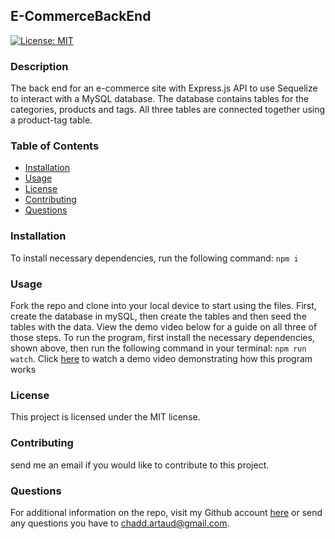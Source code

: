 ## E-CommerceBackEnd
  [![License: MIT](https://img.shields.io/badge/License-MIT-yellow.svg)](https://opensource.org/licenses/MIT)
  ### Description
  The back end for an e-commerce site with Express.js API to use Sequelize to interact with a MySQL database. The database contains tables for the categories, products and tags. All three tables are connected together using a product-tag table.  
  ### Table of Contents
  - [Installation](https://github.com/cartaud/readmeGenerator#installation)
  - [Usage](https://github.com/cartaud/readmeGenerator#usage)
  - [License](https://github.com/cartaud/readmeGenerator#license)
  - [Contributing](https://github.com/cartaud/readmeGenerator#contributing)
  - [Questions](https://github.com/cartaud/readmeGenerator#questions)
  ### Installation
  To install necessary dependencies, run the following command:
  `npm i`
  ### Usage
  Fork the repo and clone into your local device to start using the files. First, create the database in mySQL, then create the tables and then seed the tables with the data. View the demo video below for a guide on all three of those steps. To run the program, first install the necessary dependencies, shown above, then run the following command in your terminal:
  `npm run watch`.
  Click [here](https://drive.google.com/file/d/1Q-SiV-bwHzu4gs3of6QgcFHbizdkEDLa/view?usp=sharing) to watch a demo video demonstrating how this program works 
  
  ### License
  This project is licensed under the MIT license.
  ### Contributing
  send me an email if you would like to contribute to this project.
  ### Questions
  For additional information on the repo, visit my Github account [here](https://github.com/cartaud ) or send any questions you have to chadd.artaud@gmail.com. 
